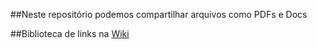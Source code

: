 ##Neste repositório podemos compartilhar arquivos como PDFs e Docs

##Biblioteca de links na [Wiki](https://github.com/GrupoDeArtesInterativas/GameDev/wiki/Grupo-de-Estudos-de-Artes-Interativas)
